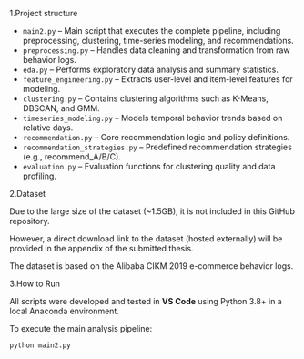 1.Project structure

- `main2.py` – Main script that executes the complete pipeline, including preprocessing, clustering, time-series modeling, and recommendations.
- `preprocessing.py` – Handles data cleaning and transformation from raw behavior logs.
- `eda.py` – Performs exploratory data analysis and summary statistics.
- `feature_engineering.py` – Extracts user-level and item-level features for modeling.
- `clustering.py` – Contains clustering algorithms such as K-Means, DBSCAN, and GMM.
- `timeseries_modeling.py` – Models temporal behavior trends based on relative days.
- `recommendation.py` – Core recommendation logic and policy definitions.
- `recommendation_strategies.py` – Predefined recommendation strategies (e.g., recommend_A/B/C).
- `evaluation.py` – Evaluation functions for clustering quality and data profiling.


2.Dataset

Due to the large size of the dataset (~1.5GB), it is not included in this GitHub repository.

However, a direct download link to the dataset (hosted externally) will be provided in the appendix of the submitted thesis.

The dataset is based on the Alibaba CIKM 2019 e-commerce behavior logs.

3.How to Run

All scripts were developed and tested in **VS Code** using Python 3.8+ in a local Anaconda environment.

To execute the main analysis pipeline:

```bash
python main2.py


